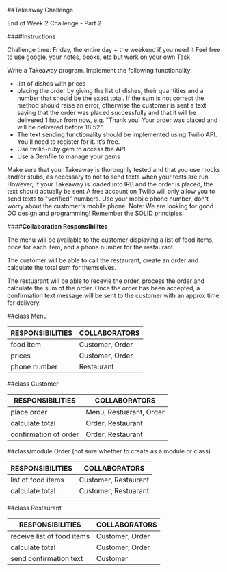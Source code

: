 ##Takeaway Challenge

End of Week 2 Challenge - Part 2


####Instructions

Challenge time: Friday, the entire day + the weekend if you need it
Feel free to use google, your notes, books, etc but work on your own
Task

Write a Takeaway program.
Implement the following functionality:
- list of dishes with prices
- placing the order by giving the list of dishes, their quantities and a number that should be the exact total. If the sum is not correct the method should raise an error, otherwise the customer is sent a text saying that the order was placed successfully and that it will be delivered 1 hour from now, e.g. "Thank you! Your order was placed and will be delivered before 18:52".
- The text sending functionality should be implemented using Twilio API. You'll need to register for it. It’s free.
- Use twilio-ruby gem to access the API
- Use a Gemfile to manage your gems

Make sure that your Takeaway is thoroughly tested and that you use mocks and/or stubs, as necessary to not to send texts when your tests are run
However, if your Takeaway is loaded into IRB and the order is placed, the text should actually be sent
A free account on Twilio will only allow you to send texts to "verified" numbers. Use your mobile phone number, don't worry about the customer's mobile phone.
Note: We are looking for good OO design and programming! Remember the SOLID principles!

####**Collaboration Responsibilites**

The menu will be available to the customer displaying a list of food items, price for each item, and a phone number for the restaurant.

The customer will be able to call the restaurant, create an order and calculate the total sum for themselves. 

The restuarant will be able to recevie the order, process the order and calculate the sum of the order. Once the order has been accepted, a confirmation text message will be sent to the customer with an approx time for delivery. 

##class Menu

| RESPONSIBILITIES       | COLLABORATORS   |
|------------------------|-----------------|
| food item              | Customer, Order |
| prices                 | Customer, Order |
| phone number           | Restaurant      |


##class Customer

| RESPONSIBILITIES       | COLLABORATORS           |
|------------------------|-------------------------|
| place order            | Menu, Restuarant, Order |
| calculate total        | Order, Restaurant       |
| confirmation of order  | Order, Restaurant       |


##class/module Order (not sure whether to create as a module or class)

| RESPONSIBILITIES       | COLLABORATORS        |
|------------------------|----------------------|
| list of food items     | Customer, Restaurant |
| calculate total        | Customer, Restuarant |


##class Restaurant

| RESPONSIBILITIES           | COLLABORATORS        |
|----------------------------|----------------------|
| receive list of food items | Customer, Order      |
| calculate total            | Customer, Order      |
| send confirmation text     | Customer             |











